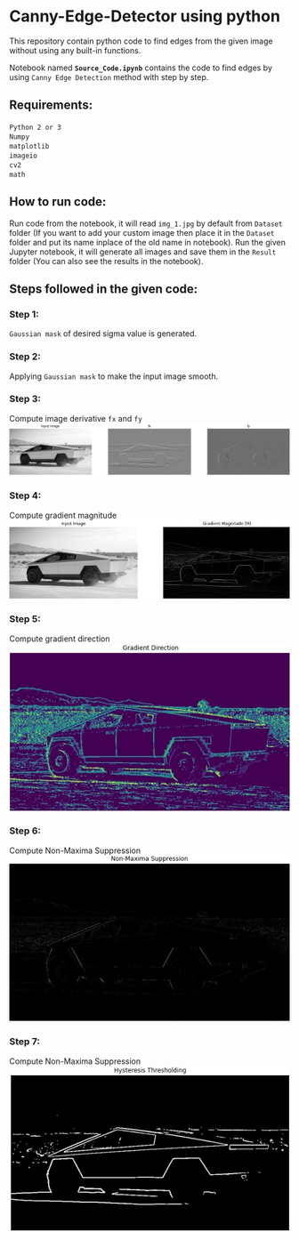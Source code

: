 # Canny-Edge-Detector using python
This repository contain python code to find edges from the given image without using any built-in functions.

Notebook named **`Source_Code.ipynb`** contains the code to find edges by using `Canny Edge Detection` method with step by step.

## Requirements:
`Python 2 or 3`\
`Numpy`\
`matplotlib`\
`imageio`\
`cv2`\
`math`

## How to run code:
Run code from the notebook, it will read `img_1.jpg` by default from `Dataset` folder (If you want to add your custom image then place it in the `Dataset` 
folder and put its name inplace of the old name in notebook).
Run the given Jupyter notebook, it will generate all images and save them in the `Result` folder (You can also see the results in the notebook).

## Steps followed in the given code:
### Step 1:
`Gaussian mask` of desired sigma value is generated.
### Step 2:
Applying `Gaussian mask` to make the input image smooth.
### Step 3:
Compute image derivative `fx` and `fy`
![image text](https://github.com/Mubashir-ul-Islam/Canny-Edge-Detector/blob/main/Readme%20Images/plot_1.jpg)
### Step 4:
Compute gradient magnitude
![image text](https://github.com/Mubashir-ul-Islam/Canny-Edge-Detector/blob/main/Readme%20Images/plot_2.jpg)
### Step 5:
Compute gradient direction
![image text](https://github.com/Mubashir-ul-Islam/Canny-Edge-Detector/blob/main/Readme%20Images/plot_3.jpg)
### Step 6:
Compute Non-Maxima Suppression
![image text](https://github.com/Mubashir-ul-Islam/Canny-Edge-Detector/blob/main/Readme%20Images/plot_4.jpg)
### Step 7:
Compute Non-Maxima Suppression
![image text](https://github.com/Mubashir-ul-Islam/Canny-Edge-Detector/blob/main/Readme%20Images/plot_5.jpg)


